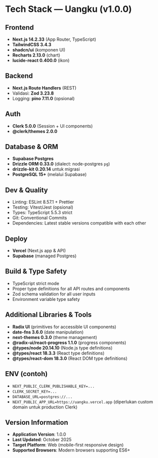 # Tech Stack — Uangku (v1.0.0)

## Frontend
- **Next.js 14.2.33** (App Router, TypeScript)
- **TailwindCSS 3.4.3**
- **shadcn/ui** (komponen UI)
- **Recharts 2.13.0** (chart)
- **lucide-react 0.400.0** (ikon)

## Backend
- **Next.js Route Handlers** (REST)
- Validasi: **Zod 3.23.8**
- Logging: **pino 7.11.0** (opsional)

## Auth
- **Clerk 5.0.0** (Session + UI components)
- **@clerk/themes 2.0.0**

## Database & ORM
- **Supabase Postgres**
- **Drizzle ORM 0.33.0** (dialect: node-postgres `pg`)
- **drizzle-kit 0.20.14** untuk migrasi
- **PostgreSQL 15+** (melalui Supabase)

## Dev & Quality
- Linting: ESLint 8.57.1 + Prettier
- Testing: Vitest/Jest (opsional)
- Types: TypeScript 5.5.3 strict
- Git: Conventional Commits
- Dependencies: Latest stable versions compatible with each other

## Deploy
- **Vercel** (Next.js app & API)
- **Supabase** (managed Postgres)

## Build & Type Safety
- TypeScript strict mode
- Proper type definitions for all API routes and components
- Zod schema validation for all user inputs
- Environment variable type safety

## Additional Libraries & Tools
- **Radix UI** (primitives for accessible UI components)
- **date-fns 3.6.0** (date manipulation)
- **next-themes 0.3.0** (theme management)
- **@radix-ui/react-progress 1.1.0** (progress components)
- **@types/node 20.14.10** (Node.js type definitions)
- **@types/react 18.3.3** (React type definitions)
- **@types/react-dom 18.3.0** (React DOM type definitions)

## ENV (contoh)
- `NEXT_PUBLIC_CLERK_PUBLISHABLE_KEY=...`
- `CLERK_SECRET_KEY=...`
- `DATABASE_URL=postgres://...`
- `NEXT_PUBLIC_APP_URL=https://uangku.vercel.app` (diperlukan custom domain untuk production Clerk)

## Version Information
- **Application Version**: 1.0.0
- **Last Updated**: October 2025
- **Target Platform**: Web (mobile-first responsive design)
- **Supported Browsers**: Modern browsers supporting ES6+
